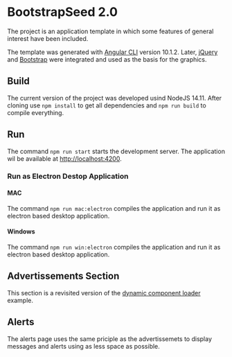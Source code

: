 # BootstrapSeed 2.0

The project is an application template in which some features of general interest have been included.

The template was generated with [Angular CLI](https://cli.angular.io) version 10.1.2. 
Later, [jQuery](https://jquery.com) and [Bootstrap](https://getbootstrap.com/) were integrated and used 
as the basis for the graphics.

## Build

The current version of the project was developed usind NodeJS 14.11. After cloning use `npm install` to get 
all dependencies and `npm run build` to compile everything.

## Run
The command `npm run start` starts the development server. The application wil be available at 
[http://localhost:4200]().

### Run as Electron Destop Application

#### MAC

The command `npm run mac:electron` compiles the application and run it as electron based desktop application.

#### Windows

The command `npm run win:electron` compiles the application and run it as electron based desktop application.

## Advertissements Section

This section is a revisited version of the 
[dynamic component loader](https://angular.io/guide/dynamic-component-loader) example.

## Alerts

The alerts page uses the same priciple as the advertissemets to display messages and alerts 
using as less space as possible.
